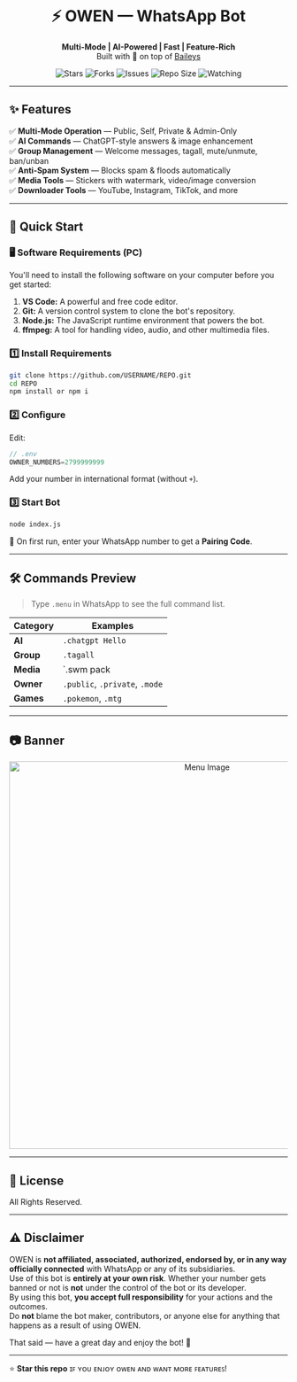<div align="center">
  
# ⚡ OWEN — WhatsApp Bot  

**Multi-Mode | AI-Powered | Fast | Feature-Rich**  
Built with 💚 on top of [Baileys](https://github.com/WhiskeySockets/Baileys)  

![Stars](https://img.shields.io/github/stars/xodobyte/OWEN?style=for-the-badge) 
![Forks](https://img.shields.io/github/forks/xodobyte/OWEN?style=for-the-badge) 
![Issues](https://img.shields.io/github/issues/xodobyte/OWEN?style=for-the-badge) 
![Repo Size](https://img.shields.io/github/repo-size/xodobyte/OWEN?style=for-the-badge)
![Watching](https://img.shields.io/github/watchers/xodobyte/OWEN?style=for-the-badge)

</div>

---

## ✨ Features

✅ **Multi-Mode Operation** — Public, Self, Private & Admin-Only  
✅ **AI Commands** — ChatGPT-style answers & image enhancement  
✅ **Group Management** — Welcome messages, tagall, mute/unmute, ban/unban  
✅ **Anti-Spam System** — Blocks spam & floods automatically  
✅ **Media Tools** — Stickers with watermark, video/image conversion  
✅ **Downloader Tools** — YouTube, Instagram, TikTok, and more  

---

## 🚀 Quick Start

### 🖥️ Software Requirements (PC)
You'll need to install the following software on your computer before you get started:
1.  **VS Code:** A powerful and free code editor.
2.  **Git:** A version control system to clone the bot's repository.
3.  **Node.js:** The JavaScript runtime environment that powers the bot.
4.  **ffmpeg:** A tool for handling video, audio, and other multimedia files.

### 1️⃣ Install Requirements
```bash
git clone https://github.com/USERNAME/REPO.git
cd REPO
npm install or npm i
```

### 2️⃣ Configure
Edit:
```js
// .env
OWNER_NUMBERS=2799999999
```
Add your number in international format (without `+`).

### 3️⃣ Start Bot
```bash
node index.js
```
📱 On first run, enter your WhatsApp number to get a **Pairing Code**.

---

## 🛠️ Commands Preview
> Type `.menu` in WhatsApp to see the full command list.

| Category        | Examples                                  |
|-----------------|-------------------------------------------|
| **AI**          | `.chatgpt Hello`                          |
| **Group**       | `.tagall`                                 |
| **Media**       | `.swm pack|author`                        |
| **Owner**       | `.public`, `.private`, `.mode`            |
| **Games**       | `.pokemon`, `.mtg`                        |

---

## 📷 Banner

<div align="center">
<img src="owen.jpg" alt="Menu Image" width="700"/>
</div>

---

## 📜 License
All Rights Reserved.

---

## ⚠️ Disclaimer

OWEN is **not affiliated, associated, authorized, endorsed by, or in any way officially connected** with WhatsApp or any of its subsidiaries.  
Use of this bot is **entirely at your own risk**. Whether your number gets banned or not is **not** under the control of the bot or its developer.  
By using this bot, **you accept full responsibility** for your actions and the outcomes.  
Do **not** blame the bot maker, contributors, or anyone else for anything that happens as a result of using OWEN.  

That said — have a great day and enjoy the bot! 🚀

---

⭐ **Star this repo** ɪꜰ ʏᴏᴜ ᴇɴᴊᴏʏ ᴏᴡᴇɴ ᴀɴᴅ ᴡᴀɴᴛ ᴍᴏʀᴇ ꜰᴇᴀᴛᴜʀᴇꜱ!

